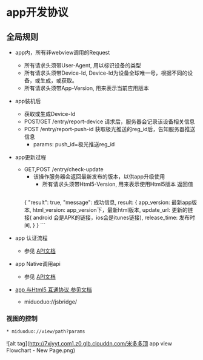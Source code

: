 app开发协议
============================

全局规则
----------------------------
* app内，所有非webview调用的Request
    * 所有请求头须带User-Agent, 用以标识设备的类型
    * 所有请求头须带Device-Id, Device-Id为设备全球唯一号，根据不同的设备，或生成，或获取。
    * 所有请求头须带App-Version, 用来表示当前应用版本


* app装机后
    * 获取或生成Device-Id
    * POST/GET /entry/report-device 请求后，服务器会记录该设备相关信息
    * POST /entry/report-push-id 获取极光推送的reg_id后，告知服务器推送信息
        * params: push_id=极光推送reg_id

* app更新过程
    * GET,POST /entry/check-update
        * 该操作服务器会返回最新发布的版本，以供app升级使用
            * 所有请求头须带Html5-Version, 用来表示使用Html5版本
            返回值
            ```
         { "result": true,
          "message": 成功信息,
          result: {
              app_version: 最新app版本,
              html_version: app_version下，最新html版本,
              update_url: 更新的链接( android 会是APK的链接，ios会是itunes链接),
              release_time: 发布时间,
              }
          }
            ```

* app 认证流程
    * 参见 [API文档](./www/api/README.md)


* app Native调用api
    * 参见 [API文档](./www/api/README.md)

* [app 与Html5 互通协议 参见文档](./www/api/JSBridge.md)
    * miduoduo://jsbridge/

### 视图的控制
    * miduoduo://view/path?params



![alt tag](http://7xjyyt.com1.z0.glb.clouddn.com/米多多顶 app view Flowchart - New Page.png)



